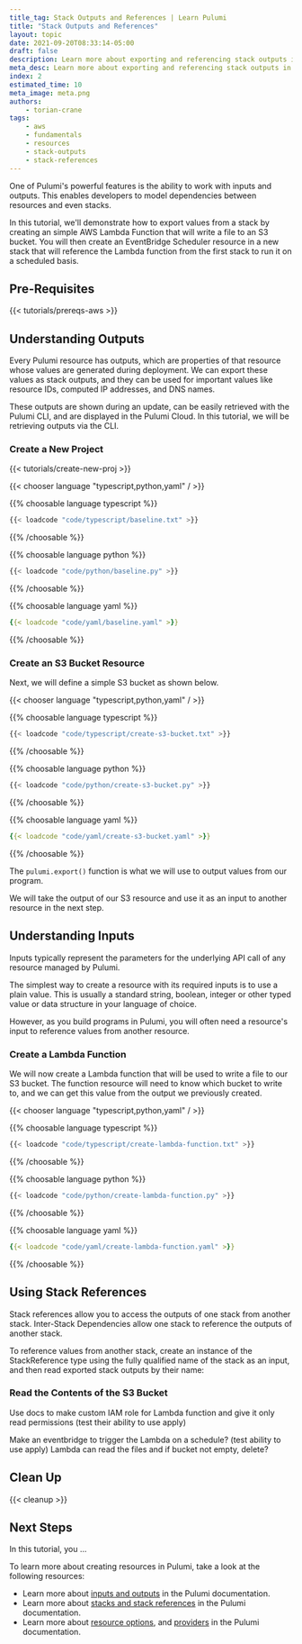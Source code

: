 ```yaml
---
title_tag: Stack Outputs and References | Learn Pulumi
title: "Stack Outputs and References"
layout: topic
date: 2021-09-20T08:33:14-05:00
draft: false
description: Learn more about exporting and referencing stack outputs in Pulumi.
meta_desc: Learn more about exporting and referencing stack outputs in Pulumi.
index: 2
estimated_time: 10
meta_image: meta.png
authors:
    - torian-crane
tags:
    - aws
    - fundamentals
    - resources
    - stack-outputs
    - stack-references
---
```


One of Pulumi's powerful features is the ability to work with inputs and outputs. This enables developers to model dependencies between resources and even stacks.

In this tutorial, we'll demonstrate how to export values from a stack by creating an simple AWS Lambda Function that will write a file to an S3 bucket. You will then create an EventBridge Scheduler resource in a new stack that will reference the Lambda function from the first stack to run it on a scheduled basis. 

## Pre-Requisites

{{< tutorials/prereqs-aws >}}

## Understanding Outputs

Every Pulumi resource has outputs, which are properties of that resource whose values are generated during deployment. We can export these values as stack outputs, and they can be used for important values like resource IDs, computed IP addresses, and DNS names.

These outputs are shown during an update, can be easily retrieved with the Pulumi CLI, and are displayed in the Pulumi Cloud. In this tutorial, we will be retrieving outputs via the CLI.

### Create a New Project

{{< tutorials/create-new-proj >}}

{{< chooser language "typescript,python,yaml" / >}}

{{% choosable language typescript %}}

```typescript
{{< loadcode "code/typescript/baseline.txt" >}}
```

{{% /choosable %}}

{{% choosable language python %}}

```python
{{< loadcode "code/python/baseline.py" >}}
```

{{% /choosable %}}

{{% choosable language yaml %}}

```yaml
{{< loadcode "code/yaml/baseline.yaml" >}}
```

{{% /choosable %}}

### Create an S3 Bucket Resource

Next, we will define a simple S3 bucket as shown below.

{{< chooser language "typescript,python,yaml" / >}}

{{% choosable language typescript %}}

```typescript
{{< loadcode "code/typescript/create-s3-bucket.txt" >}}
```

{{% /choosable %}}

{{% choosable language python %}}

```python
{{< loadcode "code/python/create-s3-bucket.py" >}}
```

{{% /choosable %}}

{{% choosable language yaml %}}

```yaml
{{< loadcode "code/yaml/create-s3-bucket.yaml" >}}
```

{{% /choosable %}}

The `pulumi.export()` function is what we will use to output values from our program.

We will take the output of our S3 resource and use it as an input to another resource in the next step.

## Understanding Inputs

Inputs typically represent the parameters for the underlying API call of any resource managed by Pulumi.

The simplest way to create a resource with its required inputs is to use a plain value. This is usually a standard string, boolean, integer or other typed value or data structure in your language of choice.

However, as you build programs in Pulumi, you will often need a resource's input to reference values from another resource.

### Create a Lambda Function

We will now create a Lambda function that will be used to write a file to our S3 bucket. The function resource will need to know which bucket to write to, and we can get this value from the output we previously created.

{{< chooser language "typescript,python,yaml" / >}}

{{% choosable language typescript %}}

```typescript
{{< loadcode "code/typescript/create-lambda-function.txt" >}}
```

{{% /choosable %}}

{{% choosable language python %}}

```python
{{< loadcode "code/python/create-lambda-function.py" >}}
```

{{% /choosable %}}

{{% choosable language yaml %}}

```yaml
{{< loadcode "code/yaml/create-lambda-function.yaml" >}}
```

{{% /choosable %}}

## Using Stack References

Stack references allow you to access the outputs of one stack from another stack. Inter-Stack Dependencies allow one stack to reference the outputs of another stack.

To reference values from another stack, create an instance of the StackReference type using the fully qualified name of the stack as an input, and then read exported stack outputs by their name:

### Read the Contents of the S3 Bucket

Use docs to make custom IAM role for Lambda function and give it only read permissions (test their ability to use apply)

Make an eventbridge to trigger the Lambda on a schedule? (test ability to use apply)
Lambda can read the files and if bucket not empty, delete?

## Clean Up

{{< cleanup >}}

## Next Steps

In this tutorial, you ...

To learn more about creating resources in Pulumi, take a look at the following resources:

- Learn more about [inputs and outputs](https://www.pulumi.com/docs/concepts/inputs-outputs/) in the Pulumi documentation.
- Learn more about [stacks and stack references](https://www.pulumi.com/docs/concepts/stack/#stackreferences) in the Pulumi documentation.
- Learn more about [resource options](https://www.pulumi.com/docs/concepts/options/), and [providers](https://www.pulumi.com/docs/concepts/resources/providers/) in the Pulumi documentation.
